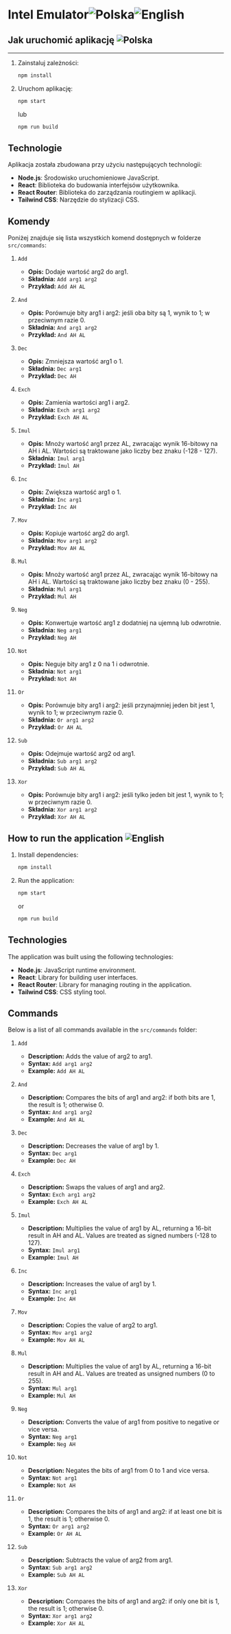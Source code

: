 # Intel Emulator![Polska](https://img.shields.io/badge/Language-Polish-red?style=flat&logo=flag-icon&logoColor=white)![English](https://img.shields.io/badge/Language-English-blue?style=flat&logo=flag-icon&logoColor=white)

## Jak uruchomić aplikację ![Polska](https://img.shields.io/badge/Language-Polish-red?style=flat&logo=flag-icon&logoColor=white)
---
1. Zainstaluj zależności:
   ```sh
   npm install
   ```
2. Uruchom aplikację:
   ```sh
   npm start
   ```
   lub
   ```sh
   npm run build
   ```

## Technologie

Aplikacja została zbudowana przy użyciu następujących technologii:
- **Node.js**: Środowisko uruchomieniowe JavaScript.
- **React**: Biblioteka do budowania interfejsów użytkownika.
- **React Router**: Biblioteka do zarządzania routingiem w aplikacji.
- **Tailwind CSS**: Narzędzie do stylizacji CSS.

## Komendy

Poniżej znajduje się lista wszystkich komend dostępnych w folderze `src/commands`:

1. `Add`
   - **Opis:** Dodaje wartość arg2 do arg1.
   - **Składnia:** `Add arg1 arg2`
   - **Przykład:** `Add AH AL`

2. `And`
   - **Opis:** Porównuje bity arg1 i arg2: jeśli oba bity są 1, wynik to 1; w przeciwnym razie 0.
   - **Składnia:** `And arg1 arg2`
   - **Przykład:** `And AH AL`

3. `Dec`
   - **Opis:** Zmniejsza wartość arg1 o 1.
   - **Składnia:** `Dec arg1`
   - **Przykład:** `Dec AH`

4. `Exch`
   - **Opis:** Zamienia wartości arg1 i arg2.
   - **Składnia:** `Exch arg1 arg2`
   - **Przykład:** `Exch AH AL`

5. `Imul`
   - **Opis:** Mnoży wartość arg1 przez AL, zwracając wynik 16-bitowy na AH i AL. Wartości są traktowane jako liczby bez znaku (-128 - 127).
   - **Składnia:** `Imul arg1`
   - **Przykład:** `Imul AH`

6. `Inc`
   - **Opis:** Zwiększa wartość arg1 o 1.
   - **Składnia:** `Inc arg1`
   - **Przykład:** `Inc AH`

7. `Mov`
   - **Opis:** Kopiuje wartość arg2 do arg1.
   - **Składnia:** `Mov arg1 arg2`
   - **Przykład:** `Mov AH AL`

8. `Mul`
   - **Opis:** Mnoży wartość arg1 przez AL, zwracając wynik 16-bitowy na AH i AL. Wartości są traktowane jako liczby bez znaku (0 - 255).
   - **Składnia:** `Mul arg1`
   - **Przykład:** `Mul AH`

9. `Neg`
   - **Opis:** Konwertuje wartość arg1 z dodatniej na ujemną lub odwrotnie.
   - **Składnia:** `Neg arg1`
   - **Przykład:** `Neg AH`

10. `Not`
    - **Opis:** Neguje bity arg1 z 0 na 1 i odwrotnie.
    - **Składnia:** `Not arg1`
    - **Przykład:** `Not AH`

11. `Or`
    - **Opis:** Porównuje bity arg1 i arg2: jeśli przynajmniej jeden bit jest 1, wynik to 1; w przeciwnym razie 0.
    - **Składnia:** `Or arg1 arg2`
    - **Przykład:** `Or AH AL`

12. `Sub`
    - **Opis:** Odejmuje wartość arg2 od arg1.
    - **Składnia:** `Sub arg1 arg2`
    - **Przykład:** `Sub AH AL`

13. `Xor`
    - **Opis:** Porównuje bity arg1 i arg2: jeśli tylko jeden bit jest 1, wynik to 1; w przeciwnym razie 0.
    - **Składnia:** `Xor arg1 arg2`
    - **Przykład:** `Xor AH AL`


## How to run the application ![English](https://img.shields.io/badge/Language-English-blue?style=flat&logo=flag-icon&logoColor=white)

1. Install dependencies:
   ```sh
   npm install
   ```
2. Run the application:
   ```sh
   npm start
   ```
   or
   ```sh
   npm run build
   ```

## Technologies

The application was built using the following technologies:
- **Node.js**: JavaScript runtime environment.
- **React**: Library for building user interfaces.
- **React Router**: Library for managing routing in the application.
- **Tailwind CSS**: CSS styling tool.

## Commands

Below is a list of all commands available in the `src/commands` folder:

1. `Add`
   - **Description:** Adds the value of arg2 to arg1.
   - **Syntax:** `Add arg1 arg2`
   - **Example:** `Add AH AL`

2. `And`
   - **Description:** Compares the bits of arg1 and arg2: if both bits are 1, the result is 1; otherwise 0.
   - **Syntax:** `And arg1 arg2`
   - **Example:** `And AH AL`

3. `Dec`
   - **Description:** Decreases the value of arg1 by 1.
   - **Syntax:** `Dec arg1`
   - **Example:** `Dec AH`

4. `Exch`
   - **Description:** Swaps the values of arg1 and arg2.
   - **Syntax:** `Exch arg1 arg2`
   - **Example:** `Exch AH AL`

5. `Imul`
   - **Description:** Multiplies the value of arg1 by AL, returning a 16-bit result in AH and AL. Values are treated as signed numbers (-128 to 127).
   - **Syntax:** `Imul arg1`
   - **Example:** `Imul AH`

6. `Inc`
   - **Description:** Increases the value of arg1 by 1.
   - **Syntax:** `Inc arg1`
   - **Example:** `Inc AH`

7. `Mov`
   - **Description:** Copies the value of arg2 to arg1.
   - **Syntax:** `Mov arg1 arg2`
   - **Example:** `Mov AH AL`

8. `Mul`
   - **Description:** Multiplies the value of arg1 by AL, returning a 16-bit result in AH and AL. Values are treated as unsigned numbers (0 to 255).
   - **Syntax:** `Mul arg1`
   - **Example:** `Mul AH`

9. `Neg`
   - **Description:** Converts the value of arg1 from positive to negative or vice versa.
   - **Syntax:** `Neg arg1`
   - **Example:** `Neg AH`

10. `Not`
    - **Description:** Negates the bits of arg1 from 0 to 1 and vice versa.
    - **Syntax:** `Not arg1`
    - **Example:** `Not AH`

11. `Or`
    - **Description:** Compares the bits of arg1 and arg2: if at least one bit is 1, the result is 1; otherwise 0.
    - **Syntax:** `Or arg1 arg2`
    - **Example:** `Or AH AL`

12. `Sub`
    - **Description:** Subtracts the value of arg2 from arg1.
    - **Syntax:** `Sub arg1 arg2`
    - **Example:** `Sub AH AL`

13. `Xor`
    - **Description:** Compares the bits of arg1 and arg2: if only one bit is 1, the result is 1; otherwise 0.
    - **Syntax:** `Xor arg1 arg2`
    - **Example:** `Xor AH AL`

